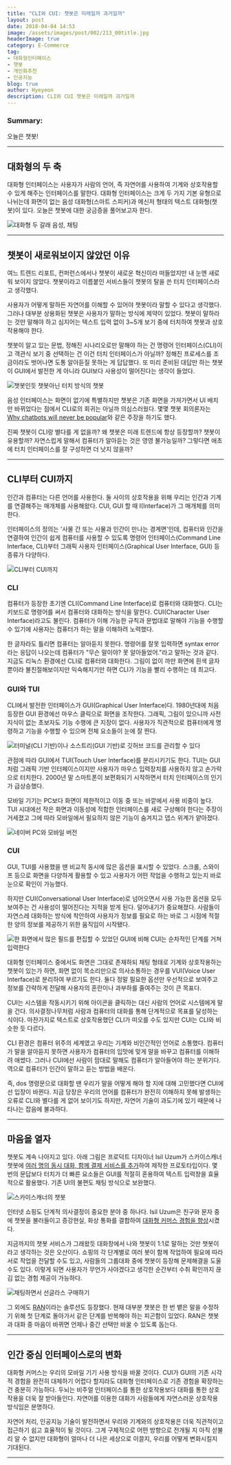 ```yaml
---
title: "CLI와 CUI: 챗봇은 미래일까 과거일까"
layout: post
date: 2018-04-04 14:53
image: /assets/images/post/002/213_00title.jpg
headerImage: true
category: E-Commerce
tag:
- 대화형인터페이스
- 챗봇
- 개인화추천
- 인공지능
blog: true
author: Hyeyeon
description: CLI와 CUI 챗봇은 미래일까 과거일까
---
```


### Summary:

오늘은 챗봇!

---

## 대화형의 두 축

대화형 인터페이스는 사용자가 사람의 언어, 즉 자연어를 사용하여 기계와 상호작용할 수 있게 해주는 인터페이스를 말한다. 대화형 인터페이스는 크게 두 가지 기본 유형으로 나뉘는데 화면이 없는 음성 대화형(스마트 스피커)과 메신저 형태의 텍스트 대화형(챗봇)이 있다. 오늘은 챗봇에 대한 궁금증을 풀어보고자 한다.

![대화형 두 갈래 음성, 채팅](/assets/images/post/002/213_01.png)

---

## 챗봇이 새로워보이지 않았던 이유

여느 트렌드 리포트, 컨퍼런스에서나 챗봇이 새로운 혁신이라 떠들었지만 내 눈엔 새로워 보이지 않았다. 챗봇이라고 이름붙인 서비스들이 챗봇의 탈을 쓴 터치 인터페이스라고 생각했다.

사용자가 어떻게 말하든 자연어를 이해할 수 있어야 챗봇이라 말할 수 있다고 생각했다. 그러나 대부분 상용화된 챗봇은 사용자가 말하는 방식에 제약이 있었다. 챗봇이 말하라는 것만 말해야 하고 심지어는 텍스트 입력 없이 3~5개 보기 중에 터치하여 챗봇과 상호작용해야 한다.

챗봇이 알고 있는 문법, 정해진 시나리오로만 말해야 하는 건 명령어 인터페이스(CLI)이고 객관식 보기 중 선택하는 건 이건 터치 인터페이스가 아닐까? 정해진 프로세스를 조금이라도 벗어나면 도통 알아듣질 못하는 게 답답했다. 또 미리 준비된 대답만 하는 챗봇이 GUI에서 발전한 게 아니라 GUI보다 사용성이 떨어진다는 생각이 들었다.

![챗봇인듯 챗봇아닌 터치 방식의 챗봇](/assets/images/post/002/213_02.png)

음성 인터페이스는 화면이 없기에 특별하지만 챗봇은 기존 화면을 가져가면서 UI 배치만 바뀌었다는 점에서 CLI로의 회귀는 아닐까 의심스러웠다. 몇몇 챗봇 회의론자는 [Why chatbots will never be popular](https://uxplanet.org/why-chatbots-will-never-be-popular-baff02b906dc)와 같은 주장을 하기도 했다.

진짜 챗봇이 CLI랑 별다를 게 없을까? 왜 챗봇은 미래 트렌드에 항상 등장할까? 챗봇이 유용할까? 자연스럽게 말해서 컴퓨터가 알아듣는 것은 영영 불가능일까? 그렇다면 애초에 터치 인터페이스를 잘 구성하면 더 낫지 않을까?

---

## CLI부터 CUI까지

인간과 컴퓨터는 다른 언어를 사용한다. 둘 사이의 상호작용을 위해 우리는 인간과 기계를 연결해주는 매개체를 사용해왔다. CUI, GUI 할 때 I(Interface)가 그 매개체를 의미한다.

인터페이스의 정의는 '사물 간 또는 사물과 인간이 만나는 경계면'인데, 컴퓨터와 인간을 연결하여 인간이 쉽게 컴퓨터를 사용할 수 있도록 명령어 인터페이스(Command Line Interface, CLI)부터 그래픽 사용자 인터페이스(Graphical User Interface, GUI) 등 종류가 다양하다.

![CLI부터 CUI까지](/assets/images/post/002/213_04.png)

### CLI

컴퓨터가 등장한 초기엔 CLI(Command Line Interface)로 컴퓨터와 대화했다. CLI는 키보드로 명령어를 써서 컴퓨터와 대화하는 방식을 말한다. CUI(Character User Interface)라고도 불린다. 컴퓨터가 이해 가능한 규칙과 문법대로 말해야 기능을 수행할 수 있기에 사용자는 컴퓨터가 하는 말을 이해하려 노력했다.

한 글자라도 틀리면 컴퓨터는 알아듣지 못한다. 명령어를 잘못 입력하면 syntax error라는 응답이 나오는데 컴퓨터가 "무슨 말이야? 못 알아들었어."라고 말하는 것과 같다. 지금도 리눅스 환경에선 CLI로 컴퓨터와 대화한다. 그림이 없이 까만 화면에 흰색 글자 뿐이라 불친절해보이지만 익숙해지기만 하면 CLI가 기능을 빨리 수행하는 데 최고다.

### GUI와 TUI

CLI에서 발전한 인터페이스가 GUI(Graphical User Interface)다. 1980년대에 처음 등장한 GUI 환경에선 마우스 클릭으로 화면을 조작한다. 그래픽, 그림이 있으니까 사전지식이 없는 초보자도 기능 수행에 큰 지장이 없다. 사용자가 직관적으로 컴퓨터에게 명령하고 기능을 수행할 수 있으며 전체 요소들이 눈에 잘 띈다.

![터미널(CLI 기반)이나 소스트리(GUI 기반)로 깃허브 코드를 관리할 수 있다](/assets/images/post/002/213_05.png)

관점에 따라 GUI에서 TUI(Touch User Interface)를 분리시키기도 한다. TUI는 GUI처럼 그래픽 기반 인터페이스이지만 사용자가 마우스 입력장치를 사용하지 않고 손가락으로 터치한다. 2000년 말 스마트폰이 보편화되기 시작하면서 터치 인터페이스의 인기가 급상승했다.

모바일 기기는 PC보다 화면이 제한적이고 이동 중 또는 바깥에서 사용 비중이 높다. TUI 시대에선 작은 화면과 이동성에 적합한 인터페이스를 새로 구상해야 한다는 주장이 거세졌고 그에 따라 모바일에서 필요하지 않은 기능이 숨겨지고 뎁스 위계가 얕아졌다.

![네이버 PC와 모바일 버전](/assets/images/post/002/213_06.png)

### CUI

GUI, TUI를 사용했을 땐 비교적 동시에 많은 옵션을 표시할 수 있었다. 스크롤, 스와이프 등으로 화면을 다양하게 활용할 수 있고 사용자가 어떤 작업을 수행하고 있는지 바로 눈으로 확인이 가능했다.

하지만 CUI(Conversational User Interface)로 넘어오면서 사용 가능한 옵션을 모두 보여주는 건 사용성이 떨어진다는 지적을 받게 된다. 덜어내기가 중요해졌다. 사람들이 자연스레 대화하는 방식에 착안하여 사용자가 정보를 필요로 하는 바로 그 시점에 적절한 양의 정보를 제공하기 위한 움직임이 시작됐다.

![한 화면에서 많은 필드를 편집할 수 있었던 GUI에 비해 CUI는 순차적인 단계를 거쳐 입력한다](/assets/images/post/002/213_07.png)

대화형 인터페이스 중에서도 화면은 그대로 존재하되 채팅 형태로 기계와 상호작용하는 챗봇이 있는가 하면, 화면 없이 목소리만으로 의사소통하는 경우를 VUI(Voice User Interface)로 분리하여 부르기도 한다. 둘다 정말 필요한 옵션만 우선적으로 보여주고 정보를 간략하게 전달해 사용자의 혼란이나 과부하를 줄여주는 것이 큰 목표다.

CUI는 시스템을 작동시키기 위해 아이콘을 클릭하는 대신 사람의 언어로 시스템에게 말을 건다. 의사결정나무처럼 사람과 컴퓨터의 대화를 통해 단계적으로 목표를 달성하는 식이다. 마찬가지로 텍스트로 상호작용했던 CLI가 떠오를 수도 있지만 CUI는 CLI와 비슷한 듯 다르다.

CLI 환경은 컴퓨터 위주의 세계였고 우리는 기계와 비인간적인 언어로 소통했다. 컴퓨터가 말을 알아듣지 못하면 사용자가 컴퓨터의 입맛에 맞게 말을 바꾸고 컴퓨터를 이해하려 애썼다. 그러나 CUI에선 사람이 맘대로 말해도 컴퓨터가 알아들어야 하는 분위기다. 역으로 컴퓨터가 인간이 말하고 듣는 방법을 배운다.

즉, dos 명령문으로 대화할 땐 우리가 말을 어떻게 해야 할 지에 대해 고민했다면 CUI에선 입장이 바뀐다. 지금 당장은 우리의 언어를 컴퓨터가 완전히 이해하지 못해 발생하는 오류로 CLI와 별다를 게 없어 보이기도 하지만, 자연어 기술이 과도기에 있기 때문에 나타나는 잡음에 불과하다.

---

## 마음을 열자

챗봇도 계속 나아지고 있다. 아래 그림은 프로덕트 디자이너 Isil Uzum가 스카이스캐너 챗봇에 [여러 명의 동시 대화, 함께 결제 서비스를 추가](https://medium.com/@isiluzum/messenger-bots-partial-payment-concept-1e35d171c746)하여 제작한 프로토타입이다. 몇 번의 문답보다 터치가 더 빠른 요소들은 GUI를 적절히 혼용하여 텍스트 입력창을 효율적으로 활용했다. 기존 UI의 불편도 채팅 방식으로 보완했다.

![스카이스캐너의 챗봇](/assets/images/post/002/213_08.gif)

인터넷 쇼핑도 단계적 의사결정이 중요한 분야 중 하나다. Isil Uzum은 친구와 문자 중에 챗봇을 불러들이고 증강현실, 화상 통화를 결합하여 [대화형 커머스 경험을 향상](https://medium.com/@isiluzum/messenger-bots-augmented-video-call-concept-63ac1c8b84a1)시켰다.

지금까지의 챗봇 서비스가 그래왔듯 대화창에서 나와 챗봇이 1:1로 말하는 것만 챗봇이라고 생각하는 것은 오산이다. 쇼핑의 각 단계별로 여러 봇이 함께 작업하여 필요에 따라 서로 작업을 전달할 수도 있고, 사람들의 그룹대화 중에 챗봇이 등장해 문제해결을 도울 수도 있다. 이렇게 되면 사용자가 무언가 사야겠다고 생각한 순간부터 수취 확인까지 끊김 없는 경험 제공이 가능하다.

![채팅하면서 선글라스 구매하기](/assets/images/post/002/213_09.gif)

그 외에도 [RAN](https://medium.com/assist/theres-a-dozen-ways-to-order-a-coffee-why-do-dumb-bots-only-allow-one-27230542636d)이라는 솔루션도 등장했다. 현재 대부분 챗봇은 한 번 뱉은 말을 수정하기 위해 첫 단계로 돌아가서 같은 단계를 반복해야 하는 피곤함이 있었다. RAN은 챗봇과 대화 중 마음이 바뀌면 언제나 중간 선택만 바꿀 수 있도록 돕는다.

---

##  인간 중심 인터페이스로의 변화

대화형 커머스는 우리의 모바일 기기 사용 방식을 바꿀 것이다. CUI가 GUI의 기존 시각적 경험을 완전히 대체하기 어렵다 할지라도 대화형 인터페이스로 기존 경험을 확장하는 건 충분히 가능하다. 두뇌는 비주얼 인터페이스를 통한 상호작용보다 대화를 통한 상호작용을 더욱 잘 받아들인다. 자연어를 이용한 대화가 사람들에게 자연스러운 상호작용 방식임은 분명하다.

자연어 처리, 인공지능 기술이 발전하면서 우리와 기계와의 상호작용은 더욱 직관적이고 접근하기 쉽고 효율적이 될 것이다. 그게 구체적으로 어떤 방향으로 전개될 지 아직 섣불리 알 수 없지만 대화형이 얼마나 더 나은 세상으로 이끌지, 우리를 어떻게 변화시킬지 기대된다.

---
